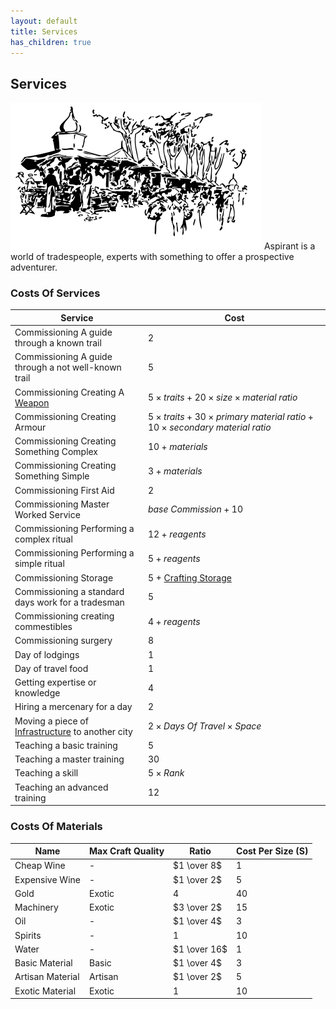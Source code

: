 ```yaml
---
layout: default
title: Services
has_children: true
---
```

## Services
![Market](Content/Market.svg)
Aspirant is a world of tradespeople, experts with something to offer a prospective adventurer. 

### Costs Of Services

| Service                                                                   | Cost                                                                                    |
| ------------------------------------------------------------------------- | --------------------------------------------------------------------------------------- |
| Commissioning A guide through a known trail                               | $2$                                                                                     |
| Commissioning A guide through a not well-known trail                      | $5$                                                                                     |
| Commissioning Creating A [Weapon](Weapons)                                | $5 \times traits + 20 \times size \times material\ ratio$                              | 
| Commissioning Creating Armour                                             | $5 \times traits + 30 \times primary\ material\ ratio + 10 \times secondary\ material\ ratio$ |
| Commissioning Creating Something Complex                                  | $10 + materials$                                                                        |
| Commissioning Creating Something Simple                                   | $3 + materials$                                                                         |
| Commissioning First Aid                                                   | $2$                                                                                     |
| Commissioning Master Worked Service                                       | $base\ Commission + 10$                                                                 |
| Commissioning Performing a complex ritual                                 | $12 + reagents$                                                                         |
| Commissioning Performing a simple ritual                                  | $5 + reagents$                                                                          |
| Commissioning Storage                                                     | $5$ + [Crafting Storage](Designing-Storage#Crafting%20Storage)                          |
| Commissioning a standard days work for a tradesman                        | $5$                                                                                     |
| Commissioning creating commestibles                                       | $4 + reagents$                                                                          |
| Commissioning surgery                                                     | $8$                                                                                     |
| Day of lodgings                                                           | $1$                                                                                     |
| Day of travel food                                                        | $1$                                                                                     |
| Getting expertise or knowledge                                            | $4$                                                                                     |
| Hiring a mercenary for a day                                              | $2$                                                                                     |
| Moving a piece of [Infrastructure](Assets#Infrastructure) to another city | $2 \times Days\ Of\ Travel \times Space$                                                |
| Teaching a basic training                                                 | $5$                                                                                     |
| Teaching a master training                                                | $30$                                                                                    |
| Teaching a skill                                                          | $5 \times Rank$                                                                         |
| Teaching an advanced training                                             | $12$                                                                                    |

### Costs Of Materials

| Name             | Max Craft Quality | Ratio        | Cost Per Size (S) |
| ---------------- | ----------------- | ------------ | ----------------- |
| Cheap Wine       | -                 | $1 \over 8$  | $1$               |
| Expensive Wine   | -                 | $1 \over 2$  | $5$               |
| Gold             | Exotic            | $4$          | $40$              |
| Machinery        | Exotic            | $3 \over 2$  | $15$              | 
| Oil              | -                 | $1 \over 4$  | $3$               |
| Spirits          | -                 | $1$          | $10$              |
| Water            | -                 | $1 \over 16$ | $1$               |
| Basic Material   | Basic             | $1 \over 4$  | $3$               |
| Artisan Material | Artisan           | $1 \over 2$  | $5$               |
| Exotic Material  | Exotic            | $1$          | $10$              |